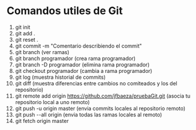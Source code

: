 # Comandos utiles de Git

1. git init
2. git add .
3. git reset .
4. git commit -m "Comentario describiendo el commit"
5. git branch (ver ramas)
6. git branch programador (crea rama programador)
7. git branch -D programador (elimina rama programador)
8. git checkout programador (cambia a rama programador)
9. git log (muestra historial de commits)
10. git diff (muestra diferencias entre cambios no comiteados y los del repositorio)
11. git remote add origin https://github.com/jfbaeza/pruebaGit.git (asocia tu repositorio local a uno remoto)
12. git push -u origin master (envia commits locales al repositorio remoto)
13. git push --all origin (envia todas las ramas locales al remoto)
14. git fetch origin master
